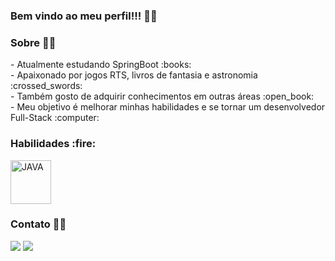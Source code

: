 ### Bem vindo ao meu perfil!!! :raising_hand_man:

 ### Sobre  :man_technologist:
<p> - Atualmente estudando SpringBoot :books: <br>
    - Apaixonado por jogos RTS, livros de fantasia e astronomia :crossed_swords: <br>
    - Também gosto de adquirir conhecimentos em outras áreas :open_book: <br>
    - Meu objetivo é melhorar minhas habilidades e se tornar um desenvolvedor Full-Stack :computer: <br> </p>
    
<div style="display: inline_block">
<h3> Habilidades :fire: </h3>
<img align="center" alt="JAVA" height="70" width="65" style="max-width:100%" src="https://cdn.jsdelivr.net/gh/devicons/devicon/icons/java/java-original-wordmark.svg"/>

### Contato  :man_technologist:
<a href="https://www.linkedin.com/in/brendoviegas"><img src="https://img.shields.io/badge/-Brendo%20Viegas-0077B5?style=flat-square&logo=Linkedin&logoColor=white"/></a>
<a href="mailto:brendoviegash@gmail.com"><img src="https://img.shields.io/badge/-brendoviegash@gmail.com-D14836?style=flat-square&logo=Gmail&logoColor=white"/></a></div>
